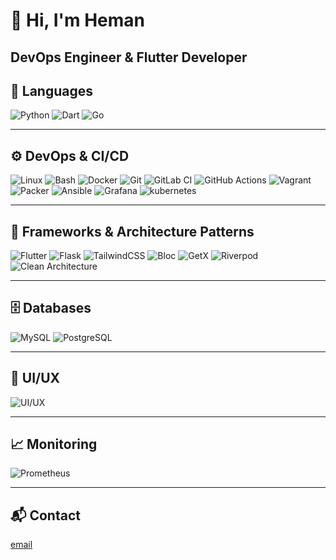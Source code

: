 # 👋 Hi, I'm Heman  
DevOps Engineer & Flutter Developer 
---

## 🧠 Languages  
![Python](https://img.shields.io/badge/-Python-3776AB?style=for-the-badge&logo=Python&logoColor=white) ![Dart](https://img.shields.io/badge/-Dart-0175C2?style=for-the-badge&logo=dart&logoColor=white) ![Go](https://img.shields.io/badge/-Go-00ADD8?style=for-the-badge&logo=go&logoColor=white)  

---

## ⚙️ DevOps & CI/CD  
![Linux](https://img.shields.io/badge/-Linux-FCC624?style=for-the-badge&logo=linux&logoColor=black) ![Bash](https://img.shields.io/badge/-Bash-4EAA25?style=for-the-badge&logo=gnubash&logoColor=white) ![Docker](https://img.shields.io/badge/-Docker-2496ED?style=for-the-badge&logo=docker&logoColor=white) ![Git](https://img.shields.io/badge/-Git-F05032?style=for-the-badge&logo=git&logoColor=white) ![GitLab CI](https://img.shields.io/badge/-GitLab_CI-FC6D26?style=for-the-badge&logo=gitlab&logoColor=white) ![GitHub Actions](https://img.shields.io/badge/-GitHub_Actions-2088FF?style=for-the-badge&logo=githubactions&logoColor=white) ![Vagrant](https://img.shields.io/badge/-Vagrant-1563FF?style=for-the-badge&logo=vagrant&logoColor=white) ![Packer](https://img.shields.io/badge/-Packer-1B77F3?style=for-the-badge&logo=packer&logoColor=white) ![Ansible](https://img.shields.io/badge/-Ansible-EE0000?style=for-the-badge&logo=ansible&logoColor=white) ![Grafana](https://img.shields.io/badge/-Grafana-F46800?style=for-the-badge&logo=grafana&logoColor=white) ![kubernetes](https://img.shields.io/badge/-kubernetes-F31800?style=for-the-badge&logo=kubernetes&logoColor=white)  
 

---

## 🧱 Frameworks & Architecture Patterns  
![Flutter](https://img.shields.io/badge/-Flutter-02569B?style=for-the-badge&logo=flutter&logoColor=white) ![Flask](https://img.shields.io/badge/-Flask-000000?style=for-the-badge&logo=flask&logoColor=white) ![TailwindCSS](https://img.shields.io/badge/-Tailwind-06B6D4?style=for-the-badge&logo=tailwindcss&logoColor=white) ![Bloc](https://img.shields.io/badge/-Bloc-0175C2?style=for-the-badge&logo=flutter&logoColor=white) ![GetX](https://img.shields.io/badge/-GetX-000000?style=for-the-badge&logo=flutter&logoColor=white) ![Riverpod](https://img.shields.io/badge/-Riverpod-0F9D58?style=for-the-badge&logo=flutter&logoColor=white) ![Clean Architecture](https://img.shields.io/badge/-Clean_Architecture-E6522C?style=for-the-badge&logo=code&logoColor=white)  

---

## 🗄️ Databases  
![MySQL](https://img.shields.io/badge/-MySQL-4479A1?style=for-the-badge&logo=mysql&logoColor=white) ![PostgreSQL](https://img.shields.io/badge/-PostgreSQL-336791?style=for-the-badge&logo=postgresql&logoColor=white)  

---

## 🎨 UI/UX  
![UI/UX](https://img.shields.io/badge/-UI%2FUX-111111?style=for-the-badge&logo=figma&logoColor=white)  

---

## 📈 Monitoring  
![Prometheus](https://img.shields.io/badge/-Prometheus-E6522C?style=for-the-badge&logo=prometheus&logoColor=white)  

---

## 📬 Contact  
<a href="hemansadeghi@proton.me">email</a>

